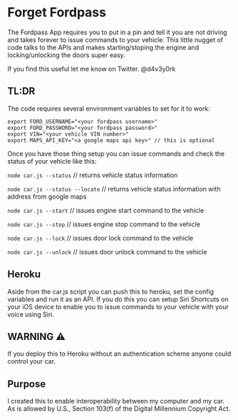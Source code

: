 # Forget Fordpass

The Fordpass App requires you to put in a pin and tell it you are not driving and takes forever to issue commands to your vehicle. This little nugget of code talks to the APIs and makes starting/stoping the engine and locking/unlocking the doors super easy.

If you find this useful let me know on Twitter. @d4v3y0rk  

## TL:DR

The code requires several environment variables to set for it to work:
```
export FORD_USERNAME="<your fordpass username>"
export FORD_PASSWORD="<your fordpass password>"
export VIN="<your vehicle VIN number>"
export MAPS_API_KEY="<a google maps api key>" // this is optional
```

Once you have those thing setup you can issue commands and check the status of your vehicle like this:

`node car.js --status`      // returns vehicle status information

`node car.js --status --locate`     // returns vehicle status information with address from google maps

`node car.js --start`       // issues engine start command to the vehicle

`node car.js --stop`        // issues engine stop command to the vehicle

`node car.js --lock`        // issues door lock command to the vehicle

`node car.js --unlock`      // issues door unlock command to the vehicle


## Heroku

Aside from the car.js script you can push this to heroku, set the config variables and run it as an API. If you do this you can setup Siri Shortcuts on your iOS device to enable you to issue commands to your vehicle with your voice using Siri. 

## WARNING ⚠️

If you deploy this to Heroku without an authentication scheme anyone could control your car. 

## Purpose

I created this to enable interoperability between my computer and my car. As is allowed by U.S., Section 103(f) of the Digital Millennium Copyright Act.
